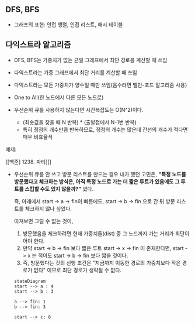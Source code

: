 ## DFS, BFS

* 그래프의 표현: 인접 행렬, 인접 리스트, 해시 테이블

  

## 다익스트라 알고리즘

* DFS, BFS는 가중치가 없는 균일 그래프에서 최단 경로를 계산할 때 쓰임
* 다익스트라는 가중 그래프에서 최단 거리를 계산할 때 쓰임
* 다익스트라는 모든 가중치가 양수일 때만 쓰임(음수라면 벨만-포드 알고리즘 사용)
* One to All(한 노드에서 다른 모든 노드로)

* 우선순위 큐를 사용하지 않는다면 시간복잡도는 O(N^2)이다.
  * (최솟값을 찾을 때 N 반복) * (출발점에서 N-1번 반복)
  * 특히 정점의 개수만큼 반복하므로, 정점의 개수는 많은데 간선의 개수가 적다면 매우 비효율적



예제:

[[백준] 1238. 파티][]

* 우선순위 큐를 안 쓰고 방문 리스트를 만드는 경우 내가 했던 고민은, **"특정 노드를 방문했다고 체크하는 방식은, 아직 특정 노드로 가는 더 짧은 루트가 있음에도 그 루트를 스킵할 수도 있지 않을까?"** 였다.

  즉, 아래에서 start -> a -> fin이 빠름에도, start -> b -> fin 으로 간 뒤 방문 리스트를 체크하지 않나 싶었다.

  따져보면 그럴 수 없는 것이, 

  1. 방문했음을 체크하려면 현재 가중치들(dist) 중 그 노드까지 가는 거리가 최단이어야 한다.
  2. 만약 start -> b -> fin 보다 짧은 루트 start -> x -> fin 이 존재한다면, start -> x 는 적어도 start -> b -> fin 보다 짧을 것이다. 
  3. 즉, 방문했다는 것의 선행 조건은 "지금까지 이동한 경로의 가중치보다 작은 경로가 없다" 이므로 최단 경로가 생략될 수 없다.

  ```mermaid
  stateDiagram
  start --> a : 4
  start --> b : 3
  
  a --> fin: 1
  b --> fin: 3
  
  start --> c: 8
  ```

  

  



